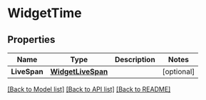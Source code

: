 # WidgetTime

## Properties

Name | Type | Description | Notes
------------ | ------------- | ------------- | -------------
**LiveSpan** | [**WidgetLiveSpan**](WidgetLiveSpan.md) |  | [optional] 

[[Back to Model list]](../README.md#documentation-for-models) [[Back to API list]](../README.md#documentation-for-api-endpoints) [[Back to README]](../README.md)


